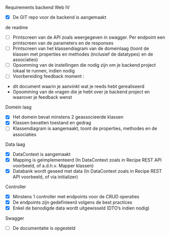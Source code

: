 
Requirements backend Web IV
- [x] De GIT repo voor de backend is aangemaakt

de readme
- [ ] Printscreen van de API zoals weergegeven in swagger. Per endpoint een printscreen van de parameters en de responses
- [ ] Printscreen van het klassendiagram van de domeinlaag (toont de klassen met properties en methodes (inclusief de datatypes) en de associaties)
- [ ] Opsomming van de instellingen die nodig zijn om je backend project lokaal te runnen, indien nodig
- [ ] Voorbereiding feedback moment :
 -  dit document waarin je aanvinkt wat je reeds hebt gerealiseerd
 - Opsomming van de vragen die je hebt over je backend project en waarover je feedback wenst

Domein laag
- [x] Het domein bevat minstens 2 geassocieerde klassen
- [x] Klassen bevatten toestand en gedrag
- [ ] Klassendiagram is aangemaakt, toont de properties, methodes en de associaties

Data laag
- [x] DataContext is aangemaakt
- [x] Mapping is geïmplementeerd (In DataContext zoals in Recipe REST API voorbeeld, of a.d.h.v. Mapper klassen)
- [x] Databank wordt geseed met data (In DataContext zoals in Recipe REST API voorbeeld, of via initializer)

Controller
- [x] Minstens 1 controller met endpoints voor de CRUD operaties
- [x] De endpoints zijn gedefinieerd volgens de best practices
- [x] Enkel de benodigde data wordt uitgewisseld (DTO’s indien nodig)

Swagger 
- [ ] De documentatie is opgesteld
